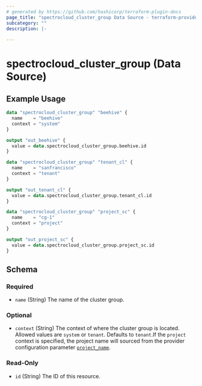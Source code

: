 ```yaml
---
# generated by https://github.com/hashicorp/terraform-plugin-docs
page_title: "spectrocloud_cluster_group Data Source - terraform-provider-spectrocloud"
subcategory: ""
description: |-
  
---
```


# spectrocloud_cluster_group (Data Source)



## Example Usage

```terraform
data "spectrocloud_cluster_group" "beehive" {
  name    = "beehive"
  context = "system"
}

output "out_beehive" {
  value = data.spectrocloud_cluster_group.beehive.id
}

data "spectrocloud_cluster_group" "tenant_cl" {
  name    = "sanfrancisco"
  context = "tenant"
}

output "out_tenant_cl" {
  value = data.spectrocloud_cluster_group.tenant_cl.id
}

data "spectrocloud_cluster_group" "project_sc" {
  name    = "cg-1"
  context = "project"
}

output "out_project_sc" {
  value = data.spectrocloud_cluster_group.project_sc.id
}
```

<!-- schema generated by tfplugindocs -->
## Schema

### Required

- `name` (String) The name of the cluster group.

### Optional

- `context` (String) The context of where the cluster group is located. Allowed values  are `system` or `tenant`. Defaults to `tenant`.If  the `project` context is specified, the project name will sourced from the provider configuration parameter [`project_name`](https://registry.terraform.io/providers/spectrocloud/spectrocloud/latest/docs#schema).

### Read-Only

- `id` (String) The ID of this resource.


